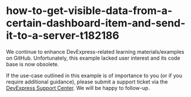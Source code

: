 
# how-to-get-visible-data-from-a-certain-dashboard-item-and-send-it-to-a-server-t182186

We continue to enhance DevExpress-related learning materials/examples on GitHub. Unfortunately, this example lacked user interest and its code base is now obsolete.

If the use-case outlined in this example is of importance to you (or if you require additional guidance), please submit a support ticket via the [DevExpress Support Center](https://supportcenter.devexpress.com/ticket/create?followUpTo=T182186). We will be happy to follow-up.